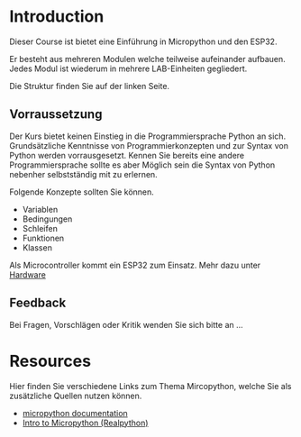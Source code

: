 # Introduction

Dieser Course ist bietet eine Einführung in Micropython und den ESP32.

Er besteht aus mehreren Modulen welche teilweise aufeinander aufbauen.
Jedes Modul ist wiederum in mehrere LAB-Einheiten gegliedert.


Die Struktur finden Sie auf der linken Seite.

## Vorraussetzung

Der Kurs bietet keinen Einstieg in die Programmiersprache Python an sich.
Grundsätzliche Kenntnisse von Programmierkonzepten und zur Syntax von Python werden vorrausgesetzt.
Kennen Sie bereits eine andere Programmiersprache sollte es aber Möglich sein die Syntax von Python nebenher selbstständig mit zu erlernen.

Folgende Konzepte sollten Sie können.
- Variablen
- Bedingungen
- Schleifen
- Funktionen
- Klassen

Als Microcontroller kommt ein ESP32 zum Einsatz. Mehr dazu unter [Hardware](./00-prepare/hardware.md)

## Feedback

Bei Fragen, Vorschlägen oder Kritik wenden Sie sich bitte an ...


# Resources

Hier finden Sie verschiedene Links zum Thema Mircopython, welche Sie als zusätzliche Quellen nutzen können.

- [micropython documentation](https://docs.micropython.org/en/latest/esp32/tutorial/intro.html)
- [Intro to Micropython (Realpython)](https://realpython.com/micropython/)